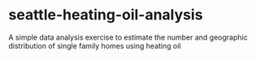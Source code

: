 # seattle-heating-oil-analysis
A simple data analysis exercise to estimate the number and geographic distribution of single family homes using heating oil
